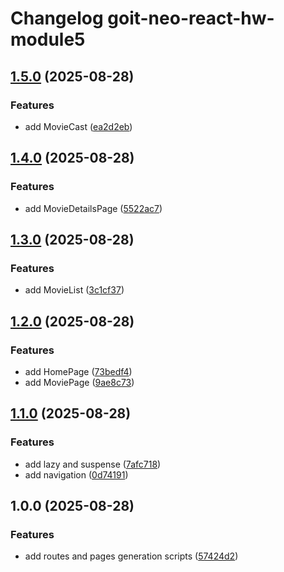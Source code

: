 # Changelog goit-neo-react-hw-module5

## [1.5.0](https://gitlab.com/goit-uni/react/goit-neo-react-hw-module5/compare/1.4.0...1.5.0) (2025-08-28)

### Features

* add MovieCast ([ea2d2eb](https://gitlab.com/goit-uni/react/goit-neo-react-hw-module5/commit/ea2d2eb0bf5c47d9923b2e5f921a7e47f9b78461))

## [1.4.0](https://gitlab.com/goit-uni/react/goit-neo-react-hw-module5/compare/1.3.0...1.4.0) (2025-08-28)

### Features

* add MovieDetailsPage ([5522ac7](https://gitlab.com/goit-uni/react/goit-neo-react-hw-module5/commit/5522ac794f4cee131c498bb2a1832b12f9815dad))

## [1.3.0](https://gitlab.com/goit-uni/react/goit-neo-react-hw-module5/compare/1.2.0...1.3.0) (2025-08-28)

### Features

* add MovieList ([3c1cf37](https://gitlab.com/goit-uni/react/goit-neo-react-hw-module5/commit/3c1cf373118591067a27c720bcde8ce043ab3dfd))

## [1.2.0](https://gitlab.com/goit-uni/react/goit-neo-react-hw-module5/compare/1.1.0...1.2.0) (2025-08-28)

### Features

* add HomePage ([73bedf4](https://gitlab.com/goit-uni/react/goit-neo-react-hw-module5/commit/73bedf4c88e64ebb2f5aa1f66246c17d98ac23a0))
* add MoviePage ([9ae8c73](https://gitlab.com/goit-uni/react/goit-neo-react-hw-module5/commit/9ae8c73417d04f1f37c36f0cdfb9e3cf62e441ec))

## [1.1.0](https://gitlab.com/goit-uni/react/goit-neo-react-hw-module5/compare/1.0.0...1.1.0) (2025-08-28)

### Features

* add lazy and suspense ([7afc718](https://gitlab.com/goit-uni/react/goit-neo-react-hw-module5/commit/7afc71853c4faba4d26546ce5c25899a35e20d01))
* add navigation ([0d74191](https://gitlab.com/goit-uni/react/goit-neo-react-hw-module5/commit/0d74191e4522b7a995de9d18e4ec1981cb0741fb))

## 1.0.0 (2025-08-28)

### Features

* add routes and pages generation scripts ([57424d2](https://gitlab.com/goit-uni/react/goit-neo-react-hw-module5/commit/57424d2b6cc3378375bb35a63ab20ec1dc608217))
